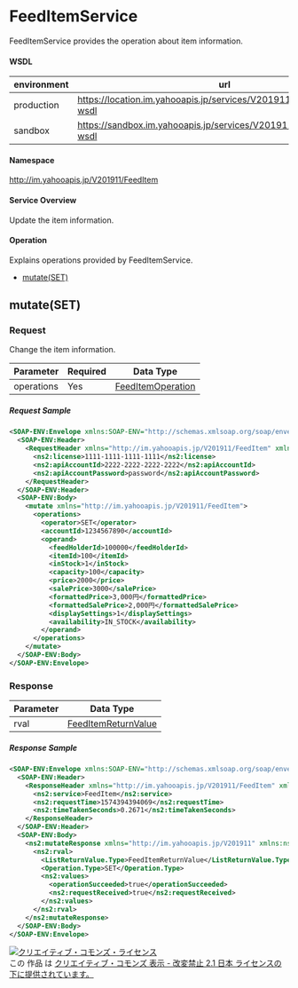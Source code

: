 # FeedItemService

FeedItemService provides the operation about item information.

#### WSDL

| environment |                                      url                                      |
| ----------- | ----------------------------------------------------------------------------- |
| production  | https://location.im.yahooapis.jp/services/V201911/FeedItemService?wsdl |
| sandbox     | https://sandbox.im.yahooapis.jp/services/V201911/FeedItemService?wsdl  |

#### Namespace

http://im.yahooapis.jp/V201911/FeedItem

#### Service Overview

Update the item information.

#### Operation

Explains operations provided by FeedItemService.

+ [mutate(SET)](#mutateset)

## mutate(SET)

### Request

Change the item information.

| Parameter | Required | Data Type |
| --------- | -------- | --------- |
| operations | Yes | [FeedItemOperation](../data/FeedItem/FeedItemOperation.md) |

##### Request Sample
```xml
<SOAP-ENV:Envelope xmlns:SOAP-ENV="http://schemas.xmlsoap.org/soap/envelope/">
  <SOAP-ENV:Header>
    <RequestHeader xmlns="http://im.yahooapis.jp/V201911/FeedItem" xmlns:ns2="http://im.yahooapis.jp/V201911">
      <ns2:license>1111-1111-1111-1111</ns2:license>
      <ns2:apiAccountId>2222-2222-2222-2222</ns2:apiAccountId>
      <ns2:apiAccountPassword>password</ns2:apiAccountPassword>
    </RequestHeader>
  </SOAP-ENV:Header>
  <SOAP-ENV:Body>
    <mutate xmlns="http://im.yahooapis.jp/V201911/FeedItem">
      <operations>
        <operator>SET</operator>
        <accountId>1234567890</accountId>
        <operand>
          <feedHolderId>100000</feedHolderId>
          <itemId>100</itemId>
          <inStock>1</inStock>
          <capacity>100</capacity>
          <price>2000</price>
          <salePrice>3000</salePrice>
          <formattedPrice>3,000円</formattedPrice>
          <formattedSalePrice>2,000円</formattedSalePrice>
          <displaySettings>1</displaySettings>
          <availability>IN_STOCK</availability>
        </operand>
      </operations>
    </mutate>
  </SOAP-ENV:Body>
</SOAP-ENV:Envelope>
```

### Response

| Parameter | Data Type |
| -------- | ------- |
| rval | [FeedItemReturnValue](../data/FeedItem/FeedItemReturnValue.md) |

##### Response Sample
```xml
<SOAP-ENV:Envelope xmlns:SOAP-ENV="http://schemas.xmlsoap.org/soap/envelope/">
  <SOAP-ENV:Header>
    <ResponseHeader xmlns="http://im.yahooapis.jp/V201911/FeedItem" xmlns:ns2="http://im.yahooapis.jp/V201911">
      <ns2:service>FeedItem</ns2:service>
      <ns2:requestTime>1574394394069</ns2:requestTime>
      <ns2:timeTakenSeconds>0.2671</ns2:timeTakenSeconds>
    </ResponseHeader>
  </SOAP-ENV:Header>
  <SOAP-ENV:Body>
    <ns2:mutateResponse xmlns="http://im.yahooapis.jp/V201911" xmlns:ns2="http://im.yahooapis.jp/V201911/FeedItem">
      <ns2:rval>
        <ListReturnValue.Type>FeedItemReturnValue</ListReturnValue.Type>
        <Operation.Type>SET</Operation.Type>
        <ns2:values>
          <operationSucceeded>true</operationSucceeded>
          <ns2:requestReceived>true</ns2:requestReceived>
        </ns2:values>
      </ns2:rval>
    </ns2:mutateResponse>
  </SOAP-ENV:Body>
</SOAP-ENV:Envelope>
```

<a rel="license" href="http://creativecommons.org/licenses/by-nd/2.1/jp/"><img alt="クリエイティブ・コモンズ・ライセンス" style="border-width:0" src="https://i.creativecommons.org/l/by-nd/2.1/jp/88x31.png" /></a><br />この 作品 は <a rel="license" href="http://creativecommons.org/licenses/by-nd/2.1/jp/">クリエイティブ・コモンズ 表示 - 改変禁止 2.1 日本 ライセンスの下に提供されています。</a>
